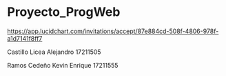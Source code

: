 # Proyecto_ProgWeb
https://app.lucidchart.com/invitations/accept/87e884cd-508f-4806-978f-a1d7141f8ff7

Castillo Licea Alejandro 17211505

Ramos Cedeño Kevin Enrique 17211555
